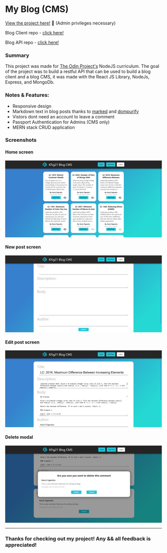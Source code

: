 # My Blog (CMS)

<p><a href="https://kfig21.github.io/blog_cms/" target="_blank" rel="noopener noreferrer">View the project here!</a> 👀 (Admin privileges necessary)</p>

<p>Blog Client repo - <a href="https://github.com/KFig21/blog_client" target="_blank" rel="noopener noreferrer">click here!</a></p>

<p>Blog API repo - <a href="https://github.com/KFig21/blog_api" target="_blank" rel="noopener noreferrer">click here!</a></p>

<h3>Summary</h3>
<p>This project was made for <a href="https://www.theodinproject.com/paths/full-stack-javascript/courses/nodejs/lessons/blog-api" target="_blank" rel="noopener noreferrer">The Odin Project's</a> NodeJS curriculum. The goal of the project was to build a restful API that can be used to build a blog client and a blog CMS, it was made with the React JS Library, NodeJs, Express, and MongoDb.</p>

 <h3>Notes & Features:</h3>
 <ul>
  <li>Responsive design</li>
  <li>Markdown text in blog posts thanks to <a href="https://www.npmjs.com/package/marked" target="_blank" rel="noopener noreferrer">marked</a> and <a href=https://www.npmjs.com/package/dompurify target="_blank" rel="noopener noreferrer">dompurify</a></li>
  <li>Vistors dont need an account to leave a comment</li>
  <li>Passport Authentication for Admins (CMS only)</li>
  <li>MERN stack CRUD application</li>
 </ul>

<h3>Screenshots</h3>

<h4>Home screen</h4>

![](screenshot-1.PNG)

<h4>New post screen</h4>

![](screenshot-2.PNG)

<h4>Edit post screen</h4>

![](screenshot-3.PNG)

<h4>Delete modal</h4>

![](screenshot-4.PNG)

---

<h3>Thanks for checking out my project! Any && all feedback is appreciated!</h3>

